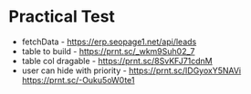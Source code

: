 # Practical Test

- fetchData - https://erp.seopage1.net/api/leads
- table to build - https://prnt.sc/_wkm9Suh02_7
- table col dragable - https://prnt.sc/8SvKFJ71cdnM
- user can hide with priority - https://prnt.sc/IDGyoxY5NAVi
https://prnt.sc/-Ouku5oW0te1